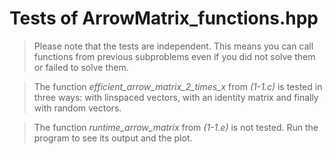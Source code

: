 # Tests of ArrowMatrix_functions.hpp

> Please note that the tests are independent. This means you can call functions from previous subproblems even if you did not solve them or failed to solve them.

> The function *efficient_arrow_matrix_2_times_x* from _(1-1.c)_ is tested in three ways: with linspaced vectors, with an identity matrix and finally with random vectors.

> The function *runtime_arrow_matrix* from _(1-1.e)_ is not tested. Run the program to see its output and the plot.
